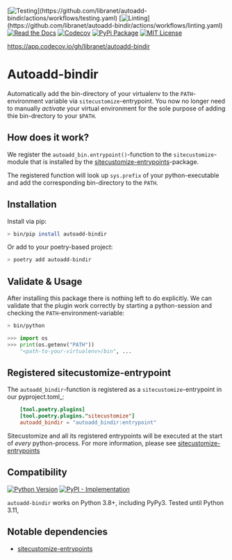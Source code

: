 [![Testing](https://img.shields.io/github/actions/workflow/status/libranet/autoadd-bindir/testing.yaml?branch=main&longCache=true&style=flat-square&label=tests&logo=GitHub%20Actions&logoColor=fff")](https://github.com/libranet/autoadd-bindir/actions/workflows/testing.yaml)
[![Linting](https://img.shields.io/github/actions/workflow/status/libranet/autoadd-bindir/linting.yaml?branch=main&longCache=true&style=flat-square&label=linting&logo=GitHub%20Actions&logoColor=fff")](https://github.com/libranet/autoadd-bindir/actions/workflows/linting.yaml)
[![Read the Docs](https://readthedocs.org/projects/autoadd-bindir/badge/?version=latest)](https://autoadd-bindir.readthedocs.io/en/latest/)
[![Codecov](https://codecov.io/gh/libranet/autoadd-bindir/branch/main/graph/badge.svg?token=AFP6UMXEN5)](https://codecov.io/gh/libranet/autoadd-bindir)
[![PyPi Package](https://img.shields.io/pypi/v/autoadd-bindir?color=%2334D058&label=pypi%20package)](https://pypi.org/project/autoadd-bindir/)
[![MIT License](https://img.shields.io/badge/license-MIT-blue.svg)](https://github.com/libranet/autoadd-bindir/blob/main/docs/license.md)



https://app.codecov.io/gh/libranet/autoadd-bindir
# Autoadd-bindir

Automatically add the bin-directory of your virtualenv to the ``PATH``-environment variable
via ``sitecustomize``-entrypoint. You now no  longer need to manually *activate* your
virtual environment for the sole purpose of adding thie bin-drectory to your ``$PATH``.

## How does it work?

We register the ``autoadd_bin.entrypoint()``-function to the ``sitecustomize``-module that is installed by the
[sitecustomize-entrypoints](http://pypi.python.org/pypi/sitecustomize-entrypoints)-package.

The registered function will look up ``sys.prefix`` of your python-executable and
add the corresponding bin-directory to the ``PATH``.


## Installation

Install via pip:

```bash
> bin/pip install autoadd-bindir
```

Or add to your poetry-based project:

```bash
> poetry add autoadd-bindir
```


## Validate & Usage
After installing this package there is nothing left to do explicitly.
We can validate that the plugin work correctly by starting a python-session and checking the ``PATH``-environment-variable:

```bash
> bin/python
```

```python
>>> import os
>>> print(os.getenv("PATH"))
    "<path-to-your-virtualenv>/bin", ...
```


## Registered sitecustomize-entrypoint

The ``autoadd_bindir``-function is registered as a ``sitecustomize``-entrypoint in our pyproject.toml_:

``` toml
    [tool.poetry.plugins]
    [tool.poetry.plugins."sitecustomize"]
    autoadd_bindir = "autoadd_bindir:entrypoint"
```

Sitecustomize and all its registered entrypoints will be executed at the start of *every* python-process.
For more information, please see [sitecustomize-entrypoints](http://pypi.python.org/pypi/sitecustomize-entrypoints)


## Compatibility

 [![Python Version](https://img.shields.io/pypi/pyversions/autoadd-bindir?:alt:PyPI-PythonVersion)](https://pypi.org/project/autoadd-bindir/)
 [![PyPI - Implementation](https://img.shields.io/pypi/implementation/autoadd-bindir?:alt:PyPI-Implementation)](https://pypi.org/project/autoadd-bindir/)

``autoadd-bindir``  works on Python 3.8+, including PyPy3. Tested until Python 3.11,


## Notable dependencies

- [sitecustomize-entrypoints](http://pypi.python.org/pypi/sitecustomize-entrypoints)


